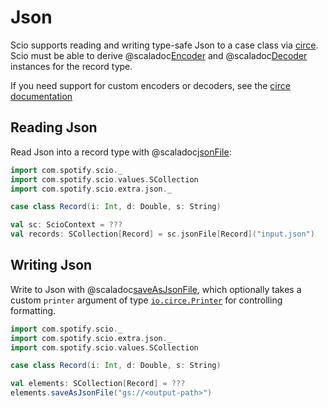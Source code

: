 # Json

Scio supports reading and writing type-safe Json to a case class via [circe](https://circe.github.io/circe/).
Scio must be able to derive @scaladoc[Encoder](com.spotify.scio.extra.json#Encoder[T]=io.circe.Encoder[T]) and @scaladoc[Decoder](com.spotify.scio.extra.json#Decoder[T]=io.circe.Decoder[T]) instances for the record type.

If you need support for custom encoders or decoders, see the [circe documentation](https://circe.github.io/circe/codecs/custom-codecs.html)

## Reading Json

Read Json into a record type with @scaladoc[jsonFile](com.spotify.scio.extra.json.package$$JsonScioContext#jsonFile[T](path:String,compression:org.apache.beam.sdk.io.Compression)(implicitevidence$1:com.spotify.scio.extra.json.package.Decoder[T],implicitevidence$2:com.spotify.scio.coders.Coder[T]):com.spotify.scio.values.SCollection[T]):

```scala mdoc:compile-only
import com.spotify.scio._
import com.spotify.scio.values.SCollection
import com.spotify.scio.extra.json._

case class Record(i: Int, d: Double, s: String)

val sc: ScioContext = ???
val records: SCollection[Record] = sc.jsonFile[Record]("input.json")
```

## Writing Json

Write to Json with @scaladoc[saveAsJsonFile](com.spotify.scio.extra.json.package$$JsonSCollection#saveAsJsonFile(path:String,suffix:String,numShards:Int,compression:org.apache.beam.sdk.io.Compression,printer:io.circe.Printer,shardNameTemplate:String,tempDirectory:String,filenamePolicySupplier:com.spotify.scio.util.FilenamePolicySupplier):com.spotify.scio.io.ClosedTap[T]), which optionally takes a custom `printer` argument of type [`io.circe.Printer`](https://circe.github.io/circe/api/io/circe/Printer.html) for controlling formatting.

```scala mdoc:compile-only
import com.spotify.scio._
import com.spotify.scio.extra.json._
import com.spotify.scio.values.SCollection

case class Record(i: Int, d: Double, s: String)

val elements: SCollection[Record] = ???
elements.saveAsJsonFile("gs://<output-path>")
```